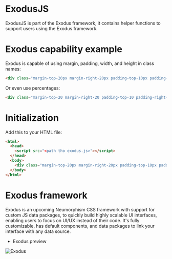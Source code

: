 # ExodusJS

ExodusJS is part of the Exodus framework, it contains helper functions to support users using the
Exodus framework.

# Exodus capability example

Exodus is capable of using margin, padding, width, and height in class names:

```html
<div class="margin-top-20px margin-right-20px padding-top-10px padding-right-10px"></div>
```

Or even use percentages:

```html
<div class="margin-top-20 margin-right-20 padding-top-10 padding-right-10"></div>
```

# Initialization
  
Add this to your HTML file:
  
```html
<html>
  <head>
    <script src="<path tho exodus.js>"></script>
  </head>
  <body>
    <div class="margin-top-20px margin-right-20px padding-top-10px padding-right-10px"></div>
  </body>
</html>
```

# Exodus framework
  
  Exodus is an upcoming Neumorphism CSS framework with support for custom JS data packages,
  to quickly build highly scalable UI interfaces, enabling users to focus on UI/UX instead of their code.
  It's fully customizable, has default components, and data packages to link your interface with any data source.
  
* Exodus preview

![Exodus](https://github.com/DragonicDefson/Chris-Review/blob/main/image.jpg?raw=true)
  
 
